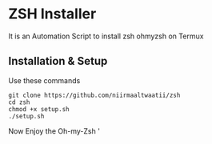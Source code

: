 # ZSH Installer
It is an Automation Script to install zsh ohmyzsh on Termux

## Installation & Setup
Use these commands
```
git clone https://github.com/niirmaaltwaatii/zsh
cd zsh
chmod +x setup.sh
./setup.sh
```
Now Enjoy the Oh-my-Zsh '

